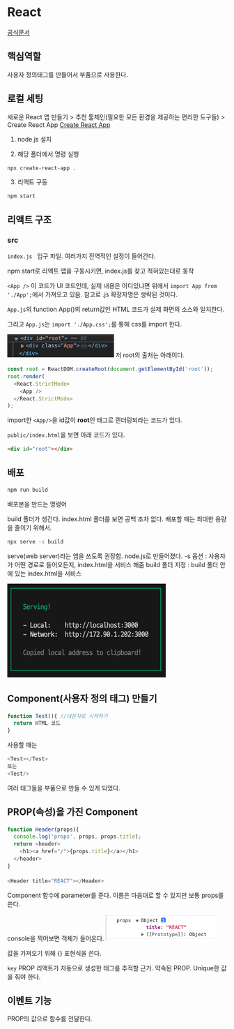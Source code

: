 # React
[공식문서](https://ko.legacy.reactjs.org/)

## 핵심역할
사용자 정의태그를 만들어서 부품으로 사용한다.

## 로컬 세팅
새로운 React 앱 만들기 > 추천 툴체인(필요한 모든 환경을 제공하는 편리한 도구들) > Create React App
[Create React App](https://create-react-app.dev/)

1. node.js 설치

2. 해당 폴더에서 명령 실행
~~~sh
npx create-react-app .
~~~

3. 리액트 구동
~~~sh
npm start
~~~

## 리액트 구조
### src
`index.js `
입구 파일.
여러가지 전역적인 설정이 들어간다.

npm start로 리액트 앱을 구동시키면, index.js를 찾고 적혀있는대로 동작

`<App />`
이 코드가 UI 코드인데, 실제 내용은 어디있냐면
위에서 `import App from './App';`에서 가져오고 있음. 참고로 .js 확장자명은 생략된 것이다.

`App.js`의 function App()의 return값인 HTML 코드가 실제 화면의 소스와 일치한다.

그리고 `App.js`는 `import './App.css';`를 통해 css를 import 한다.

![root](../../images/react/reactroot.png)
저 root의 출처는 아래이다.
~~~js
const root = ReactDOM.createRoot(document.getElementById('root'));
root.render(
  <React.StrictMode>
    <App />
  </React.StrictMode>
);
~~~
import한 `<App/>`을 id값이 **root**인 태그로 렌더링되라는 코드가 있다.

`public/index.html`을 보면 아래 코드가 있다.
~~~html
<div id="root"></div>
~~~

## 배포
~~~sh
npm run build
~~~
배포본을 만드는 명령어

build 폴더가 생긴다. index.html 폴더를 보면 공백 조차 없다. 배포할 때는 최대한 용량을 줄이기 위해서.

~~~sh
npx serve -s build
~~~
serve(web server)라는 앱을 쓰도록 권장함. node.js로 만들어졌다.
-s 옵션 : 사용자가 어떤 경로로 들어오든지, index.html을 서비스 해줌
build 폴더 지정 : build 폴더 안에 있는 index.html을 서비스

![build](../../images/react/reactbuild.png)

## Component(사용자 정의 태그) 만들기
~~~js
function Test(){ //대문자로 시작하기
  return HTML 코드
}
~~~

사용할 때는 
~~~js
<Test></Test>
또는
<Test/>
~~~

여러 태그들을 부품으로 만들 수 있게 되었다.

## PROP(속성)을 가진 Component
~~~js
function Header(props){
  console.log('props', props, props.title);
  return <header>
    <h1><a href="/">{props.title}</a></h1>
  </header>
}

<Header title="REACT"></Header>
~~~
Component 함수에 parameter를 준다. 이름은 마음대로 할 수 있지만 보통 props를 쓴다.

console을 찍어보면 객체가 들어온다.
![props](../../images/react/props.png)

값을 가져오기 위해 {} 표현식을 쓴다.

`key` PROP
리액트가 자동으로 생성한 태그를 추적할 근거.
약속된 PROP. Unique한 값을 줘야 한다.

## 이벤트 기능
PROP의 값으로 함수를 전달한다.